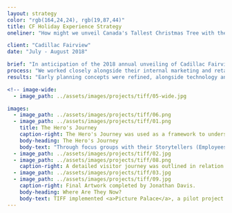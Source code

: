 ```yaml
---
layout: strategy
color: "rgb(164,24,24), rgb(19,87,44)"
title: CF Holiday Experience Strategy
oneliner: "How might we unveil Canada's Tallest Christmas Tree with the energy of the community?"

client: "Cadillac Fairview"
date: "July - August 2018"

brief: "In anticipation of the 2018 annual unveiling of Cadillac Fairview’s holiday decor, Gensler was engaged to identify the opportunities in their existing line-up to create new experiences and drive post-event retail sales."
process: "We worked closely alongside their internal marketing and retained agency to benchmark against other holiday events of scale, identifying core guiding principles and goals for the experience. Three scalable concepts resulted based on these initial conversations."
results: "Early planning concepts were refined, alongside technology and service implications, resulting in the piloting of a wearable RFID wristband experience, distributed in the week prior to unveiling and becoming a means of participation for the audience. The distribution of LED wristbands were aligned with social good initiatives and retail partnerships."

<!-- image-wide:
  - image_path: ../assets/images/projects/tiff/05-wide.jpg

images:
  - image_path: ../assets/images/projects/tiff/06.png
  - image_path: ../assets/images/projects/tiff/01.png
    title: The Hero's Journey
    caption-right: The Hero's Journey was used as a framework to understand the transformation a visitor would have with TIFF's programming, and where the threshold into the exhibit space would be.
    body-heading: The Hero's Journey
    body-text: "Through focus groups with their Storytellers (Employees), Film Seekers (Customers), and Film Lovers (Members), we collaboratively mapped out the various moments and touchpoints and Hero (visitor) would have engaging with TIFF's platform and entering the space. While we were scoped to look at the temporary traveling exhibit space, we considered the space in the context of their overall business model and program offerings to determine how one experience leads into another, and ultimately builds on a transformational experience for our 'Hero'. The outcome of this journey mapping exercise started to establish where WOW moments would occur, and where crush space may be needed to decompress from the visitor experience for reflection."
  - image_path: ../assets/images/projects/tiff/02.jpg
  - image_path: ../assets/images/projects/tiff/08.png
    caption-right: A detailed visitor journey was outlined in relation to the intended modes of experience and education. A more simplified in-gallery journey to show the differences of their Film Seekers and Film Lovers.
  - image_path: ../assets/images/projects/tiff/03.jpg
  - image_path: ../assets/images/projects/tiff/09.jpg
    caption-right: Final Artwork completed by Jonathan Davis.
    body-heading: Where Are They Now?
    body-text: TIFF implemented <a>Picture Palace</a>, a pilot project based on work done prior to our engagement. Their learnings from the first iteration of Picture Palace are being combined with a vision of the future in order to pitch for further and continued seasonal funding. -->
---
```

